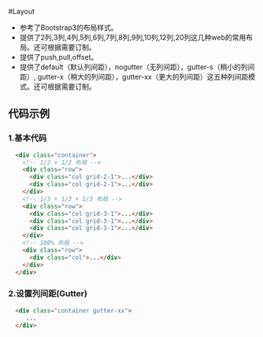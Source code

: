 #Layout

* 参考了Bootstrap3的布局样式。
* 提供了2列,3列,4列,5列,6列,7列,8列,9列,10列,12列,20列这几种web的常用布局。还可根据需要订制。
* 提供了push,pull,offset。
* 提供了default（默认列间距），nogutter（无列间距），gutter-s（稍小的列间距）, gutter-x（稍大的列间距），gutter-xx（更大的列间距）这五种列间距模式。还可根据需要订制。

## 代码示例

### 1.基本代码

```html
  <div class="container">
    <!-- 1/2 + 1/2 布局 -->
    <div class="row">
      <div class="col grid-2-1">...</div>
      <div class="col grid-2-1">...</div>
    </div>
	<!-- 1/3 + 1/3 + 1/3 布局 -->
    <div class="row">
      <div class="col grid-3-1">...</div>
      <div class="col grid-3-1">...</div>
	  <div class="col grid-3-1">...</div>
    </div>
	<!-- 100% 布局 -->
    <div class="row">
      <div class="col">...</div>
    </div>
  </div>
```

### 2.设置列间距(Gutter)

```html
  <div class="container gutter-xx">
     ...
  </div>
```